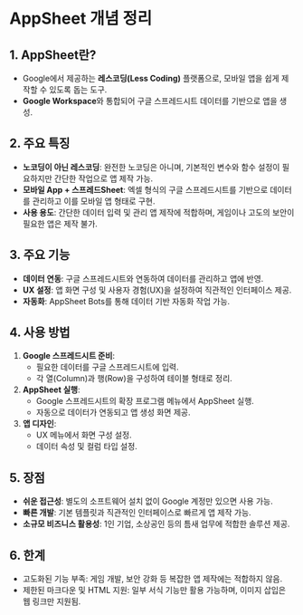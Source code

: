 # AppSheet 개념 정리
## 1. AppSheet란?
- Google에서 제공하는 **레스코딩(Less Coding)** 플랫폼으로, 모바일 앱을 쉽게 제작할 수 있도록 돕는 도구.
- **Google Workspace**와 통합되어 구글 스프레드시트 데이터를 기반으로 앱을 생성.

## 2. 주요 특징
- **노코딩이 아닌 레스코딩**: 완전한 노코딩은 아니며, 기본적인 변수와 함수 설정이 필요하지만 간단한 작업으로 앱 제작 가능.
- **모바일 App + 스프레드Sheet**: 엑셀 형식의 구글 스프레드시트를 기반으로 데이터를 관리하고 이를 모바일 앱 형태로 구현.
- **사용 용도**: 간단한 데이터 입력 및 관리 앱 제작에 적합하며, 게임이나 고도의 보안이 필요한 앱은 제작 불가.

## 3. 주요 기능
- **데이터 연동**: 구글 스프레드시트와 연동하여 데이터를 관리하고 앱에 반영.
- **UX 설정**: 앱 화면 구성 및 사용자 경험(UX)을 설정하여 직관적인 인터페이스 제공.
- **자동화**: AppSheet Bots를 통해 데이터 기반 자동화 작업 가능.

## 4. 사용 방법
1. **Google 스프레드시트 준비**:
   - 필요한 데이터를 구글 스프레드시트에 입력.
   - 각 열(Column)과 행(Row)을 구성하여 테이블 형태로 정리.
2. **AppSheet 실행**:
   - Google 스프레드시트의 확장 프로그램 메뉴에서 AppSheet 실행.
   - 자동으로 데이터가 연동되고 앱 생성 화면 제공.
3. **앱 디자인**:
   - UX 메뉴에서 화면 구성 설정.
   - 데이터 속성 및 컬럼 타입 설정.

## 5. 장점
- **쉬운 접근성**: 별도의 소프트웨어 설치 없이 Google 계정만 있으면 사용 가능.
- **빠른 개발**: 기본 템플릿과 직관적인 인터페이스로 빠르게 앱 제작 가능.
- **소규모 비즈니스 활용성**: 1인 기업, 소상공인 등의 틈새 업무에 적합한 솔루션 제공.

## 6. 한계
- 고도화된 기능 부족: 게임 개발, 보안 강화 등 복잡한 앱 제작에는 적합하지 않음.
- 제한된 마크다운 및 HTML 지원: 일부 서식 기능만 활용 가능하며, 이미지 삽입은 웹 링크만 지원됨.
